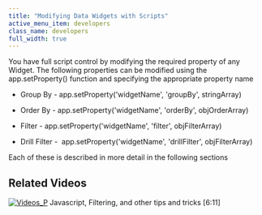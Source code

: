 ```yaml
---
title: "Modifying Data Widgets with Scripts"
active_menu_item: developers
class_name: developers
full_width: true
---
```



You have full script control by modifying the required property of any Widget. The following properties can be modified using the app.setProperty() function and specifying the appropriate property name

 - Group By - app.setProperty('widgetName', 'groupBy', stringArray)

 - Order By - app.setProperty('widgetName', 'orderBy', objOrderArray)

 - Filter - app.setProperty('widgetName', 'filter', objFilterArray)

 - Drill Filter -  app.setProperty('widgetName', 'drillFilter', objFilterArray)

Each of these is described in more detail in the following sections

## Related Videos

[![Videos\_P](/img/docs/videos_p.png)](http://www.youtube.com/v/rKbMmF7kcXs?autoplay=1&hd=1&fs=1&showsearch=0&rel=0&) Javascript, Filtering, and other tips and tricks [6:11]
